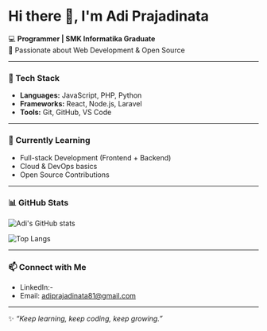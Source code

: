 # Hi there 👋, I'm Adi Prajadinata  

💻 **Programmer | SMK Informatika Graduate**  
🚀 Passionate about Web Development & Open Source  

---

### 🔧 Tech Stack
- **Languages:** JavaScript, PHP, Python  
- **Frameworks:** React, Node.js, Laravel  
- **Tools:** Git, GitHub, VS Code  

---

### 🌱 Currently Learning
- Full-stack Development (Frontend + Backend)  
- Cloud & DevOps basics  
- Open Source Contributions  

---

### 📊 GitHub Stats
![Adi's GitHub stats](https://github-readme-stats.vercel.app/api?username=adiprajadinata81&show_icons=true&theme=radical)  

![Top Langs](https://github-readme-stats.vercel.app/api/top-langs/?username=adiprajadinata81&layout=compact&theme=radical)  

---

### 📫 Connect with Me
- LinkedIn:- 
- Email: adiprajadinata81@gmail.com

---

✨ *“Keep learning, keep coding, keep growing.”*  
